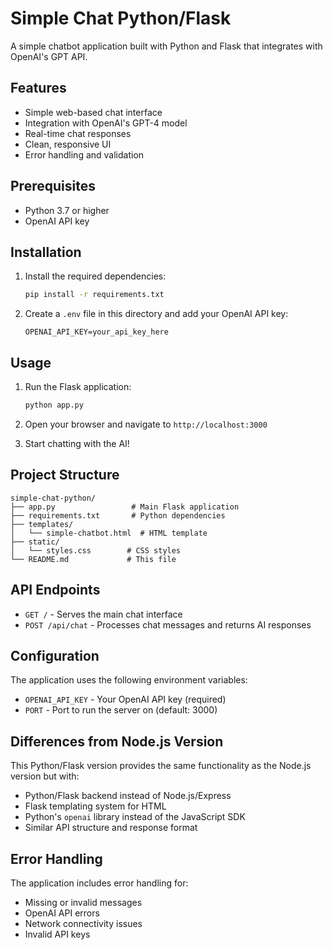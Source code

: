 # Simple Chat Python/Flask

A simple chatbot application built with Python and Flask that integrates with OpenAI's GPT API.

## Features

- Simple web-based chat interface
- Integration with OpenAI's GPT-4 model
- Real-time chat responses
- Clean, responsive UI
- Error handling and validation

## Prerequisites

- Python 3.7 or higher
- OpenAI API key

## Installation

1. Install the required dependencies:

   ```bash
   pip install -r requirements.txt
   ```

2. Create a `.env` file in this directory and add your OpenAI API key:
   ```
   OPENAI_API_KEY=your_api_key_here
   ```

## Usage

1. Run the Flask application:

   ```bash
   python app.py
   ```

2. Open your browser and navigate to `http://localhost:3000`

3. Start chatting with the AI!

## Project Structure

```
simple-chat-python/
├── app.py                 # Main Flask application
├── requirements.txt       # Python dependencies
├── templates/
│   └── simple-chatbot.html  # HTML template
├── static/
│   └── styles.css        # CSS styles
└── README.md             # This file
```

## API Endpoints

- `GET /` - Serves the main chat interface
- `POST /api/chat` - Processes chat messages and returns AI responses

## Configuration

The application uses the following environment variables:

- `OPENAI_API_KEY` - Your OpenAI API key (required)
- `PORT` - Port to run the server on (default: 3000)

## Differences from Node.js Version

This Python/Flask version provides the same functionality as the Node.js version but with:

- Python/Flask backend instead of Node.js/Express
- Flask templating system for HTML
- Python's `openai` library instead of the JavaScript SDK
- Similar API structure and response format

## Error Handling

The application includes error handling for:

- Missing or invalid messages
- OpenAI API errors
- Network connectivity issues
- Invalid API keys
